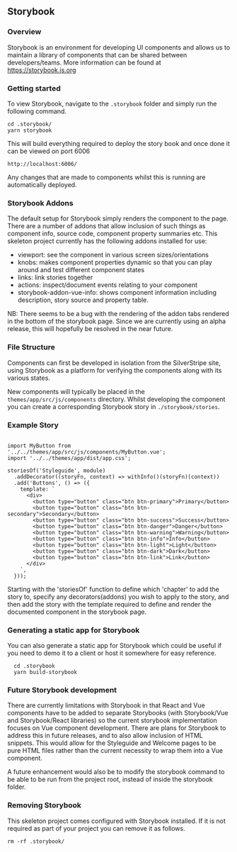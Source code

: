 ## Storybook

### Overview
Storybook is an environment for developing UI components and allows us to maintain a library of components that can be shared between developers/teams.
More information can be found at <https://storybook.js.org>

### Getting started
To view Storybook, navigate to the `.storybook` folder and simply run the following command.
````
cd .storybook/
yarn storybook
````
This will build everything required to deploy the story book and once done it can be viewed on port 6006
````
http://localhost:6006/
````
Any changes that are made to components whilst this is running are automatically deployed.

### Storybook Addons
The default setup for Storybook simply renders the component to the page. There are a number of addons that allow inclusion
of such things as component info, source code, component property summaries etc.
This skeleton project currently has the following addons installed for use:
- viewport: see the component in various screen sizes/orientations
- knobs: makes component properties dynamic so that you can play around and test different component states
- links: link stories together
- actions: inspect/document events relating to your component
- storybook-addon-vue-info: shows component information including description, story source and property table.

NB: There seems to be a bug with the rendering of the addon tabs rendered in the bottom of the storybook page. Since we
are currently using an alpha release, this will hopefully be resolved in the near future.

### File Structure
Components can first be developed in isolation from the SilverStripe site, using Storybook as a platform for verifying the components along with its various states.

New components will typically be placed in the `themes/app/src/js/components` directory. Whilst developing the component you can create a corresponding Storybook story in `./storybook/stories`.

### Example Story
```import { storiesOf } from '@storybook/vue';

import MyButton from '../../themes/app/src/js/components/MyButton.vue';
import '../../themes/app/dist/app.css';

storiesOf('Styleguide', module)
  .addDecorator((storyFn, context) => withInfo()(storyFn)(context))
  .add('Buttons', () => ({
    template: `
      <div>
        <button type="button" class="btn btn-primary">Primary</button>
        <button type="button" class="btn btn-secondary">Secondary</button>
        <button type="button" class="btn btn-success">Success</button>
        <button type="button" class="btn btn-danger">Danger</button>
        <button type="button" class="btn btn-warning">Warning</button>
        <button type="button" class="btn btn-info">Info</button>
        <button type="button" class="btn btn-light">Light</button>
        <button type="button" class="btn btn-dark">Dark</button>
        <button type="button" class="btn btn-link">Link</button>
      </div>
    `,
  }));
```
Starting with the 'storiesOf' function to define which 'chapter' to add the story to, specify any decorators(addons) you
wish to apply to the story, and then add the story with the template required to define and render the documented
component in the storybook page.

### Generating a static app for Storybook
You can also generate a static app for Storybook which could be useful if you need to demo it to a client or host it somewhere for
easy reference.

```
  cd .storybook
  yarn build-storybook
```

### Future Storybook development
There are currently limitations with Storybook in that React and Vue components have to be added to separate Storybooks
(with Storybook/Vue and Storybook/React libraries) so the current storybook implementation focuses on Vue
component development. There are plans for Storybook to address this in future releases, and to also allow inclusion of HTML snippets.
This would allow for the Styleguide and Welcome pages to be pure HTML files rather than the current necessity to wrap
them into a Vue component.

A future enhancement would also be to modify the storybook command to be able to be run from the project root, instead of inside the
storybook folder.

### Removing Storybook
This skeleton project comes configured with Storybook installed. If it is not required as part of your project you can remove
it as follows.
````
rm -rf .storybook/
````

